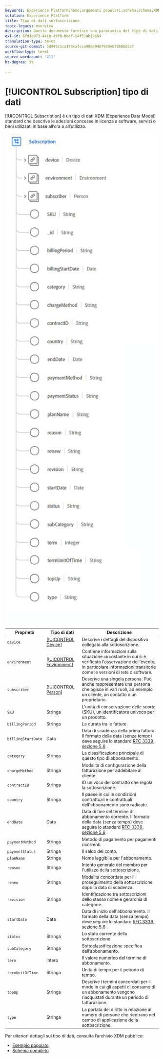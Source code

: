 ```yaml
---
keywords: Experience Platform;home;argomenti popolari;schema;schema;XDM;campi;schemi;schemi;sottoscrizione;tipo di dati;tipo di dati;tipo di dati;tipo di dati;
solution: Experience Platform
title: Tipo di dati sottoscrizione
topic-legacy: overview
description: Questo documento fornisce una panoramica del tipo di dati XDM (Subscription Experience Data Model).
exl-id: 6fd1e073-441b-45f0-bb4f-54f51ab18694
translation-type: tm+mt
source-git-commit: 5d449c1ca174cafcca988e9487940eb7550bd5cf
workflow-type: tm+mt
source-wordcount: '411'
ht-degree: 9%

---
```


# [!UICONTROL Subscription] tipo di dati

[!UICONTROL Subscription] è un tipo di dati XDM (Experience Data Model) standard che descrive le adesioni concesse in licenza a software, servizi o beni utilizzati in base all’ora o all’utilizzo.

<img src="../images/data-types/subscription-data-type.png" width="500" /><br />

| Proprietà | Tipo di dati | Descrizione |
| --- | --- | --- |
| `device` | [[!UICONTROL Device]](./device.md) | Descrive i dettagli del dispositivo collegato alla sottoscrizione. |
| `environment` | [[!UICONTROL Environment]](./environment.md) | Contiene informazioni sulla situazione circostante in cui si è verificata l&#39;osservazione dell&#39;evento, in particolare informazioni transitorie come le versioni di rete o software. |
| `subscriber` | [[!UICONTROL Person]](./person.md) | Descrive una singola persona. Può anche rappresentare una persona che agisce in vari ruoli, ad esempio un cliente, un contatto o un proprietario. |
| `SKU` | Stringa | L&#39;unità di conservazione delle scorte (SKU), un identificatore univoco per un prodotto. |
| `billingPeriod` | Stringa | La durata tra le fatture. |
| `billingStartDate` | Data | Data di scadenza della prima fattura. Il formato della data (senza tempo) deve seguire lo standard [RFC 3339, sezione 5.6](https://tools.ietf.org/html/rfc3339#section-5.6) . |
| `category` | Stringa | La classificazione principale di questo tipo di abbonamento. |
| `chargeMethod` | Stringa | Modalità di configurazione della fatturazione per addebitare al cliente. |
| `contractID` | Stringa | ID univoco del contratto che regola la sottoscrizione. |
| `country` | Stringa | Il paese in cui le condizioni contrattuali e contrattuali dell&#39;abbonamento sono radicate. |
| `endDate` | Data | Data di fine del termine di abbonamento corrente. Il formato della data (senza tempo) deve seguire lo standard [RFC 3339, sezione 5.6](https://tools.ietf.org/html/rfc3339#section-5.6) . |
| `paymentMethod` | Stringa | Metodo di pagamento per pagamenti ricorrenti. |
| `paymentStatus` | Stringa | Il saldo del conto. |
| `planName` | Stringa | Nome leggibile per l&#39;abbonamento. |
| `reason` | Stringa | Intento generale del membro per l&#39;utilizzo della sottoscrizione. |
| `renew` | Stringa | Modalità concordate per il proseguimento della sottoscrizione dopo la data di scadenza. |
| `revision` | Stringa | Identificazione tra sottoscrizioni dello stesso nome e gerarchia di categorie. |
| `startDate` | Data | Data di inizio dell&#39;abbonamento. Il formato della data (senza tempo) deve seguire lo standard [RFC 3339, sezione 5.6](https://tools.ietf.org/html/rfc3339#section-5.6) . |
| `status` | Stringa | Lo stato corrente della sottoscrizione. |
| `subCategory` | Stringa | Sottoclassificazione specifica dell’abbonamento. |
| `term` | Intero | Il valore numerico del termine di abbonamento. |
| `termUnitOfTime` | Stringa | Unità di tempo per il periodo di tempo. |
| `topUp` | Stringa | Descrive i termini concordati per il modo in cui gli aspetti di consumo di un abbonamento vengono riacquistati durante un periodo di fatturazione. |
| `type` | Stringa | La portata del diritto in relazione al numero di persone che rientrano nel campo di applicazione della sottoscrizione. |

Per ulteriori dettagli sul tipo di dati, consulta l’archivio XDM pubblico:

* [Esempio popolato](https://github.com/adobe/xdm/blob/master/components/datatypes/industry-verticals/subscription.example.1.json)
* [Schema completo](https://github.com/adobe/xdm/blob/master/components/datatypes/industry-verticals/subscription.schema.json)
